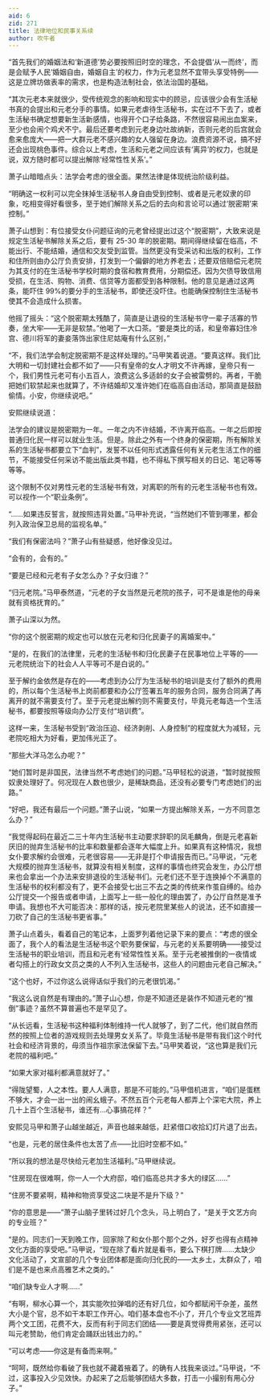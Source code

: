```yaml
---
aid: 6
zid: 271
title: 法律地位和民事关系续
author: 吹牛者
---
```


“首先我们的婚姻法和‘新道德’势必要按照旧时空的理念，不会提倡‘从一而终’，而是会赋予人民‘婚姻自由，婚姻自主’的权力，作为元老显然不宜带头享受特例——这是立牌坊做表率的需求，也是构造法制社会，依法治国的基础。

“其次元老本来就很少，受传统观念的影响和现实中的顾忌，应该很少会有生活秘书真的会提出和元老分手的事情。如果元老虐待生活秘书，实在过不下去了，或者生活秘书确定想要新生活新感情，也得开个口子给条路，不然很容易闹出血案来，至少也会闹个鸡犬不宁。最后还要考虑到元老身边吐故纳新，否则元老的后宫就会愈来愈庞大——把一大群元老不感兴趣的女人强留在身边。浪费资源不说，搞不好还会出现桃色事件。综合以上考虑，生活和元老之间应该有‘离异’的权力，也就是说，双方随时都可以提出解除‘经常性性关系’。”

萧子山暗暗点头：法学会考虑的很全面。果然法律是体现统治阶级利益。

“明确这一权利可以完全抹掉生活秘书人身自由受到控制、或者是元老奴隶的印象，吃相变得好看很多，至于她们解除关系之后的去向和言论可以通过‘脱密期’来控制。”

萧子山想到：有位接受女仆问题征询的元老曾经提出过这个“脱密期”，大致来说是规定生活秘书解除关系之后，要有 25-30 年的脱密期。期间得继续留在临高，不能出行、不能结婚，通信和交友受到监管。当然更没有受采访和出版的权利，工作和住所则由办公厅负责安排，打发到一个偏僻的地方养老去；还要双倍赔偿元老院为其支付的在生活秘书学校时期的食宿和教育费用，分期偿还。因为欠债导致信用受损，在生活、购物、消费、信贷等方面都受到各种限制。他的意见是通过这两条，能吓住 99%的要分手的生活秘书，即使还没吓住。也能确保控制住生活秘书使其不会造成什么损害。

他摇了摇头：“这个脱密期太残酷了，简直是让退役的生活秘书守一辈子活寡的节奏，坐大牢——无非是软禁。”他喝了一大口茶。“要是类比的话，和皇帝寡妇住冷宫、德川将军的妻妾落饰出家住尼姑庵有什么区别，”

“不，我们法学会制定脱密期不是这样处理的。”马甲笑着说道。“要真这样。我们比大明和一切封建社会都不如了——只有皇帝的女人才明文不许再嫁，皇帝只有一个，我们男性元老可有小五百人，浪费这么多适龄的女子会被雷劈的。再者，干脆把她们软禁起来也就算了，不许结婚却又准许她们在临高自由活动，那简直是鼓励偷情。小安，你继续说吧。”

安熙继续说道：

法学会的建议是脱密期为一年。一年之内不许结婚，不许离开临高。一年之后即按普通归化民一样可以就业生活。但是。除此之外有一个终身的保密期，所有解除关系的生活秘书都要立下“血判”，发誓不以任何形式透露任何有关元老生活工作的细节，不能接受任何采访不能出版此类书籍，也不得私下撰写相关的日记、笔记等等等等。

这个限制不仅对男性元老的生活秘书有效，对离职的所有的元老生活秘书也有效。可以视作一个“职业条例”。

“……如果违反誓言，就按照违背处置。”马甲补充说，“当然她们不管到哪里，都会列入政治保卫总局的监视名单。”

“我们有保密法吗？”萧子山有些疑惑，他好像没见过。

“会有的，会有的。”

“要是已经和元老有子女怎么办？子女归谁？”

“归元老院。”马甲泰然道，“元老的子女当然是元老院的孩子，可不是谁是他的母亲就有资格抚育的。”

萧子山深以为然。

“你的这个脱密期的规定也可以放在元老和归化民妻子的离婚案中。”

“是的，在我们的法律里，元老的生活秘书和归化民妻子在民事地位上平等的——元老院统治下的社会人人平等可不是白说的。”

至于解约金依然是存在的——考虑到办公厅为生活秘书的培训是支付了额外的费用的，所以每个生活秘书上岗前都要和办公厅签署五年的服务合同，服务合同满了再离开的就不需要支付了。至于元老提出解约则不需要支付，毕竟元老每选一个生活秘书，都要按照等级向办公厅支付“培训费”。

这样一来，生活秘书受到“政治压迫、经济剥削、人身控制”的程度就大为减轻，元老院吃相大为好看，更加伟光正了。

“那些大洋马怎么办呢？”

“她们暂时是非国民，法律当然不考虑她们的问题。”马甲轻松的说道，“暂时就按照奴隶处理好了。何况现在人数也很少，是稀缺商品，还没有必要专门考虑她们的出路。”

“好吧，我还有最后一个问题。”萧子山说，“如果一方提出解除关系，一方不同意怎么办？”

“我觉得起码在最近二三十年内生活秘书主动要求辞职的凤毛麟角，倒是元老喜新厌旧的抛弃生活秘书的比率和数量都会逐年大幅度上升。如果真有这种情况，我想女仆要求解约会很难，元老很容易——无非是打个申请报告而已。”马甲说，“元老大规模的抛弃生活秘书，就算没有相关制度，这样的事情也终究会发生，办公厅想来也会拿出一个办法来安排退役的生活秘书们。元老们还不至于连换掉个不满意的生活秘书的权利都没有了，更不会接受七出三不去之类的传统来作茧自缚的。给办公厅提交一个报告或者申请，上面写上一些一般化的理由罢了，办公厅自然是准予申请。我想也不大可能否决：那样的话，按元老院里某些人的说法，还不如直接一刀砍了自己的生活秘书更省事。”

萧子山点着头，看着自己的笔记本，上面罗列着他记录下来的要点：“考虑的很全面了，我个人的看法是生活秘书这个职务要保留，与元老的关系要明确——接受过生活秘书的职业培训，而且和元老有‘经常性性关系。至于元老被推倒的一夜情或者勾搭上的行政女文员之类的人不列入生活秘书，这些人的问题由元老自己解决。”

“这个也好，不过你这么说得话似乎我们的元老很饥渴。”

“我这么说自然是有理由的。”萧子山心想，你是不知道还是装作不知道元老的“推倒”事迹？虽然不算普遍也不是罕见了。

“从长远看，生活秘书这种福利体制维持一代人就够了，到了二代，他们就自然而然的按照上位者的游戏规则去处理男女关系了。毕竟生活秘书是带有我们这个时代社会和经济背景的，毋须当作祖宗家法保留下去。”马甲笑着说，“这也算是我们元老院的福利吧。”

“如果大家对福利都满意就好了。”

“得陇望蜀，人之本性。要人人满意，那是不可能的。”马甲借机进言，“咱们是蛋糕不够大，才会一出一出的闹幺蛾子。不然五百个元老每人都弄上个深宅大院，养上几十上百个生活秘书，谁还有...心事搞花样？”

安熙见马甲和萧子山越坐越近，声音也越来越低，赶紧借口收拾幻灯片退了出去。

“也是，元老的居住条件也太苦了点——比旧时空都不如。”

“所以我的想法是尽快给元老加生活福利。”马甲继续说。

“住房现在很难啊，你一人一个大府邸，咱们临高总共才多大的绿区……”

“住房不要紧啊，精神和物资享受这二块是不是升下级？”

“你的意思是——”萧子山脑子里转过好几个念头，马上明白了，“是关于文艺方向的专业班？”

“是的。同志们一天到晚工作，回家除了和女仆那个那个之外，好歹也得有点精神文化方面的享受吧。”马甲说，“现在除了看片就是看书，要么下棋打牌……太缺少文化活动了，文宣部的几个专业团体都是面向归化民的——太乡土，太群众了，咱们是不是也来点高雅艺术之类的。”

“咱们缺专业人才啊……”

“有啊，柳水心算一个，其实能吹拉弹唱的还有好几位，如今都赋闲干杂差，虽然大小是个官，总不如干本职工作开心。咱们基本盘也不小了，开几个专业文艺班弄两个文工团，花费不大，反而有利于同志们团结――要是真觉得费用紧张，还可以叫元老赞助，他们肯定会踊跃出钱出力的。”

“可以考虑——你这是有备而来啊。”

“呵呵，既然给你看破了我也就不藏着掖着了。的确有人找我来谈过。”马甲说，“不过，这事投入少见效快。办起来了之后能够团结大多数，打击一小撮别有用心分子。”
